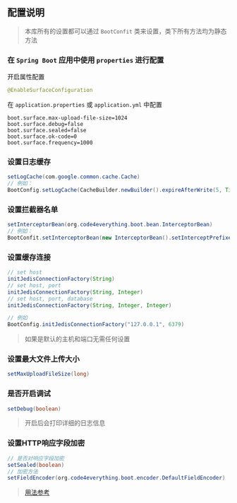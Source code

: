 ## 配置说明

> 本库所有的设置都可以通过 `BootConfit` 类来设置，类下所有方法均为静态方法

### 在 `Spring Boot` 应用中使用 `properties` 进行配置

开启属性配置

``` java
@EnableSurfaceConfiguration
```

在 `application.properties` 或 `application.yml` 中配置

``` properties
boot.surface.max-upload-file-size=1024
boot.surface.debug=false
boot.surface.sealed=false
boot.surface.ok-code=0
boot.surface.frequency=1000
```


### 设置日志缓存

``` java
setLogCache(com.google.common.cache.Cache)
// 例如：
BootConfig.setLogCache(CacheBuilder.newBuilder().expireAfterWrite(5, TimeUnit.SECONDS).build());
```

### 设置拦截器名单

``` java
setInterceptorBean(org.code4everything.boot.bean.InterceptorBean)
// 例如：
BootConfit.setInterceptorBean(new InterceptorBean().setInterceptPrefixes(new String[]{"/user", "/custom"}));
```

### 设置缓存连接

``` java
// set host 
initJedisConnectionFactory(String)
// set host, port
initJedisConnectionFactory(String, Integer)
// set host, port, database
initJedisConnectionFactory(String, Integer, Integer)

// 例如
BootConfig.initJedisConnectionFactory("127.0.0.1", 6379)
```

> 如果是默认的主机和端口无需任何设置

### 设置最大文件上传大小

``` java
setMaxUploadFileSize(long)
```

### 是否开启调试

``` java
setDebug(boolean)
```

> 开启后会打印详细的日志信息

### 设置HTTP响应字段加密

``` java
// 是否对响应字段加密
setSealed(boolean)
// 加密方法
setFieldEncoder(org.code4everything.boot.encoder.DefaultFieldEncoder)
```

> [用法参考](response.md)
